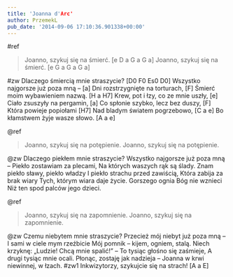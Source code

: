 ```yaml
---
title: 'Joanna d'Arc'
author: PrzemekL
pub_date: '2014-09-06 17:10:36.901338+00:00'
---
```


#ref
>Joanno, szykuj się na śmierć. [e D a G a G a]
>Joanno, szykuj się na śmierć. [e G a G a G a]

#zw
Dlaczego śmiercią mnie straszycie? [D0 F0 Es0 D0]
Wszystko najgorsze już poza mną – [a]
Dni rozstrzygnięte na torturach, [F]
Śmierć moim wybawieniem nazwą. [H a H7]
Krew, pot i łzy, co ze mnie uszły, [e]
Ciało zsuszyły na pergamin, [a]
Co spłonie szybko, lecz bez duszy, [F]
Która powieje popiołami [H7]
Nad bladym światem pogrzebowo, [C a e]
Bo kłamstwem żyje wasze słowo. [A a e]

@ref
>Joanno, szykuj się na potępienie.
>Joanno, szykuj się na potępienie.

@zw
Dlaczego piekłem mnie straszycie?
Wszystko najgorsze już poza mną –
Piekło zostawiam za plecami,
Na których waszych rąk są ślady.
Znam piekło sławy, piekło władzy
I piekło strachu przed zawiścią,
Która zabija za brak wiary
Tych, którym wiara daje życie.
Gorszego ognia Bóg nie wznieci
Niż ten spod palców jego dzieci.

@ref
>Joanno, szykuj się na zapomnienie.
>Joanno, szykuj się na zapomnienie.

@zw
Czemu niebytem mnie straszycie?
Przecież mój niebyt już poza mną –
I sami w ciele mym rzeźbicie
Mój pomnik – kijem, ogniem, stalą.
Niech krzyknę: „Ludzie! Chcą mnie spalić!” –
To tysiąc głośno się zaśmieje,
A drugi tysiąc mnie ocali.
Płonąc, zostaję jak nadzieja –
Joanna w krwi niewinnej, w łzach.
#zw1
Inkwizytorzy, szykujcie się na strach! [A a E]